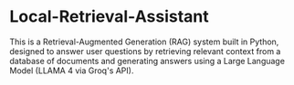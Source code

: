 # Local-Retrieval-Assistant
This is a Retrieval-Augmented Generation (RAG) system built in Python, designed to answer user questions by retrieving relevant context from a database of documents and generating answers using a Large Language Model (LLAMA 4 via Groq's API).
